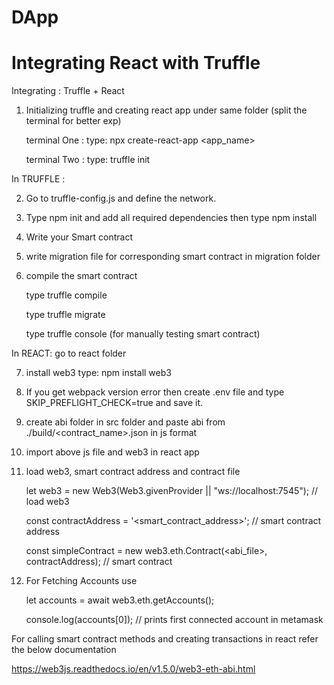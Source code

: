 # DApp

# Integrating React with Truffle

Integrating : Truffle + React

1. Initializing truffle and creating react app under same folder (split the terminal for better exp)

   terminal One : type: npx create-react-app <app_name>

   terminal Two : type: truffle init

In TRUFFLE :

2. Go to truffle-config.js and define the network.

3. Type npm init and add all required dependencies then type npm install

4. Write your Smart contract

5. write migration file for corresponding smart contract in migration folder

6. compile the smart contract

   type truffle compile
   
   type truffle migrate
   
   type truffle console (for manually testing smart contract)
   

In REACT: go to react folder

7. install web3 type: npm install web3

8. If you get webpack version error then create .env file and type SKIP_PREFLIGHT_CHECK=true and save it.

9. create abi folder in src folder and paste abi from ./build/<contract_name>.json in js format

10. import above js file and web3 in react app 

11. load web3, smart contract address and contract file 

    let web3 = new Web3(Web3.givenProvider || "ws://localhost:7545"); // load web3
    
    const contractAddress = '<smart_contract_address>'; // smart contract address
    
    const simpleContract = new web3.eth.Contract(<abi_file>, contractAddress); // smart contract
    

12. For Fetching Accounts use

    let accounts = await web3.eth.getAccounts();
    
    console.log(accounts[0]); // prints first connected account in metamask 

For calling smart contract methods and creating transactions in react refer the below documentation

https://web3js.readthedocs.io/en/v1.5.0/web3-eth-abi.html

